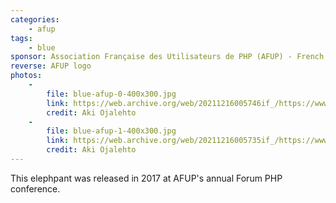 ```yaml
---
categories:
    - afup
tags:
    - blue
sponsor: Association Française des Utilisateurs de PHP (AFUP) - French PHP User Group
reverse: AFUP logo
photos:
    -
        file: blue-afup-0-400x300.jpg
        link: https://web.archive.org/web/20211216005746if_/https://www.ojalehto.eu/elephpants/blue-afup-0.jpg
        credit: Aki Ojalehto
    -
        file: blue-afup-1-400x300.jpg
        link: https://web.archive.org/web/20211216005735if_/https://www.ojalehto.eu/elephpants/blue-afup-1.jpg
        credit: Aki Ojalehto
---
```

This elephpant was released in 2017 at AFUP's annual Forum PHP conference.
